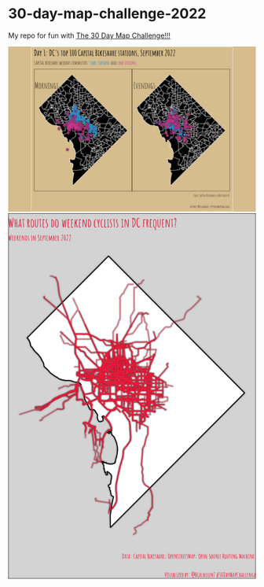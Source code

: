 # 30-day-map-challenge-2022

My repo for fun with [The 30 Day Map Challenge!!!](https://30daymapchallenge.com/)

![plot](https://github.com/DABrianC/30-day-map-challenge-2022-/blob/main/Day%201/DC%20bike%20commuters.png) ![plot](https://github.com/DABrianC/30-day-map-challenge-2022-/blob/main/Day%202/cycle%20routes.png)
